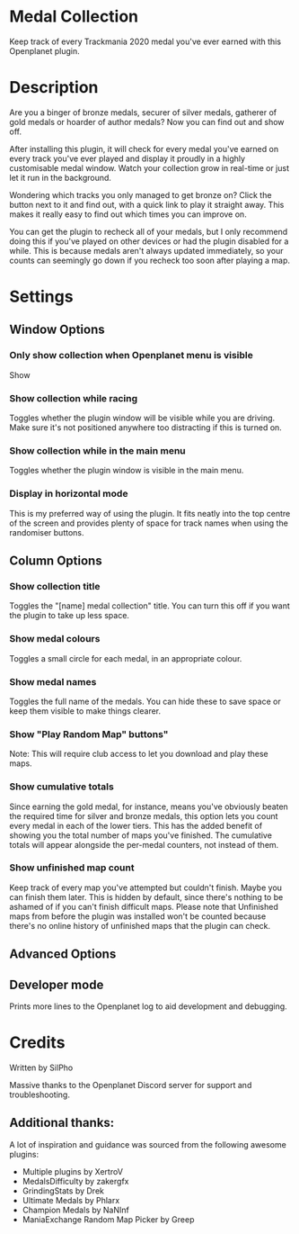 # Medal Collection
Keep track of every Trackmania 2020 medal you've ever earned with this Openplanet plugin.

# Description

Are you a binger of bronze medals, securer of silver medals, gatherer of gold medals or hoarder of author medals? Now you can find out and show off.

After installing this plugin, it will check for every medal you've earned on every track you've ever played and display it proudly in a highly customisable medal window. Watch your collection grow in real-time or just let it run in the background.

Wondering which tracks you only managed to get bronze on? Click the button next to it and find out, with a quick link to play it straight away. This makes it really easy to find out which times you can improve on.

You can get the plugin to recheck all of your medals, but I only recommend doing this if you've played on other devices or had the plugin disabled for a while. This is because medals aren't always updated immediately, so your counts can seemingly go down if you recheck too soon after playing a map.

# Settings

## Window Options

### Only show collection when Openplanet menu is visible
Show

### Show collection while racing
Toggles whether the plugin window will be visible while you are driving. Make sure it's not positioned anywhere too distracting if this is turned on.

### Show collection while in the main menu
Toggles whether the plugin window is visible in the main menu.

### Display in horizontal mode
This is my preferred way of using the plugin. It fits neatly into the top centre of the screen and provides plenty of space for track names when using the randomiser buttons.

## Column Options

### Show collection title
Toggles the "[name] medal collection" title. You can turn this off if you want the plugin to take up less space.

### Show medal colours
Toggles a small circle for each medal, in an appropriate colour.

### Show medal names
Toggles the full name of the medals. You can hide these to save space or keep them visible to make things clearer.

### Show \"Play Random Map\" buttons"

Note: This will require club access to let you download and play these maps.

### Show cumulative totals
Since earning the gold medal, for instance, means you've obviously beaten the required time for silver and bronze medals, this option lets you count every medal in each of the lower tiers. This has the added benefit of showing you the total number of maps you've finished. The cumulative totals will appear alongside the per-medal counters, not instead of them.

### Show unfinished map count
Keep track of every map you've attempted but couldn't finish. Maybe you can finish them later. This is hidden by default, since there's nothing to be ashamed of if you can't finish difficult maps.
Please note that Unfinished maps from before the plugin was installed won't be counted because there's no online history of unfinished maps that the plugin can check.

## Advanced Options

## Developer mode
Prints more lines to the Openplanet log to aid development and debugging.

# Credits
Written by SilPho

Massive thanks to the Openplanet Discord server for support and troubleshooting.

## Additional thanks:
A lot of inspiration and guidance was sourced from the following awesome plugins:
* Multiple plugins by XertroV
* MedalsDifficulty by zakergfx
* GrindingStats by Drek
* Ultimate Medals by Phlarx
* Champion Medals by NaNInf
* ManiaExchange Random Map Picker by Greep
